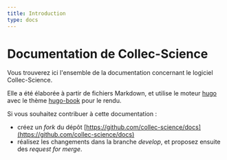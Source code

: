 ```yaml
---
title: Introduction
type: docs
---
```


# Documentation de Collec-Science

Vous trouverez ici l'ensemble de la documentation concernant le logiciel Collec-Science.

Elle a été élaborée à partir de fichiers Markdown, et utilise le moteur [hugo](https://gohugo.io/) avec le thème [hugo-book](https://themes.gohugo.io/themes/hugo-book/) pour le rendu.

Si vous souhaitez contribuer à cette documentation :

- créez un _fork_ du dépôt [https://github.com/collec-science/docs](https://github.com/collec-science/docs)
- réalisez les changements dans la branche _develop_, et proposez ensuite des _request for merge_.
